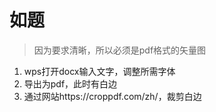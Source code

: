 # 如题

>   因为要求清晰，所以必须是pdf格式的矢量图

1.   wps打开docx输入文字，调整所需字体
2.   导出为pdf，此时有白边
3.   通过网站https://croppdf.com/zh/，裁剪白边

